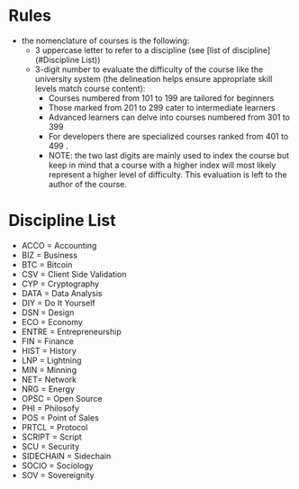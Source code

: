 # Rules 

- the nomenclature of courses is the following:
	- 3 uppercase letter to refer to a discipline (see [list of discipline](#Discipline List))
	- 3-digit number to evaluate the difficulty of the course like the university system (the delineation helps ensure appropriate skill levels match course content):
		- Courses numbered from 101 to 199 are tailored for beginners
		- Those marked from 201 to 299 cater to intermediate learners 
		- Advanced learners can delve into courses numbered from 301 to 399 
		- For developers there are specialized courses ranked from 401 to 499 . 
		- NOTE: the two last digits are mainly used to index the course but keep in mind that a course with a higher index will most likely represent a higher level of difficulty. This evaluation is left to the author of the course.


# Discipline List

- ACCO = Accounting
- BIZ = Business
- BTC = Bitcoin 
- CSV = Client Side Validation
- CYP = Cryptography
- DATA = Data Analysis
- DIY = Do It Yourself
- DSN = Design
- ECO = Economy
- ENTRE = Entrepreneurship
- FIN = Finance
- HIST = History
- LNP = Lightning 
- MIN = Minning
- NET= Network
- NRG = Energy
- OPSC = Open Source
- PHI = Philosofy 
- POS = Point of Sales
- PRTCL = Protocol
- SCRIPT = Script
- SCU = Security
- SIDECHAIN = Sidechain
- SOCIO = Sociology
- SOV = Sovereignity
